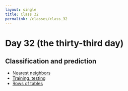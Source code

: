 ```yaml
---
layout: single
title: Class 32
permalink: /classes/class_32
---
```


# Day 32 (the thirty-third day)

## Classification and prediction

* [Nearest neighbors](../chapters/09/Nearest_Neighbors)
* [Training, testing](../chapters/09/Training_and_Testing)
* [Rows of tables](../chapters/09/Rows_of_Tables)

